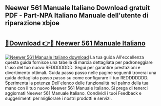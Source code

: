 ## Neewer 561 Manuale Italiano Download gratuit PDF - Part-NPA Italiano Manuale dell'utente di riparazione xbjoe

# <h2><a href="http://dfak11.blite.top/?on=Neewer+561+Manuale+Italiano">🔗Download 👉🔴 Neewer 561 Manuale Italiano</a></h2>

[![Neewer 561 Manuale Italiano download](https://i.imgur.com/lujVjoI.png)](http://dfak11.blite.top/?on=Neewer+561+Manuale+Italiano)
La tua guida All'eccellenza questa guida fornisce una tabella di marcia dettagliata per padroneggiare L'uso del tuo nuovo REDDDDDDD. Segui per garantire prestazioni e divertimento ottimali. Guida passo passo nelle pagine seguenti troverai una guida dettagliata passo passo su come configurare il tuo REDDDDDDD. Sperimenta la potenza Dell'elenco delle funzionalità nel palmo della tua mano con il tuo nuovo Neewer 561 Manuale Italiano. Si prega di tenerci aggiornati Neewer 561 Manuale Italiano. Condividi i tuoi Feedback e suggerimenti per migliorare i nostri prodotti e servizi.
